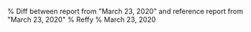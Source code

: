 % Diff between report from "March 23, 2020" and reference report from "March 23, 2020"
% Reffy
% March 23, 2020

